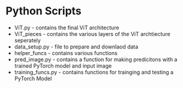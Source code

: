 # Python Scripts

* ViT.py - contains the final ViT architecture
* ViT_pieces - contains the various layers of the ViT archtiecture seperately
* data_setup.py - file to prepare and downlaod data
* helper_funcs - contains various functions
* pred_image.py - contains a function for making predicitons with a trained PyTorch model and input image
* training_funcs.py - contains functions for trainging and testing a PyTorch Model

